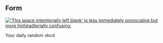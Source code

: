 ## Form
[!['This space intentionally left blank' is less immediately provocative but more Hofstadterially confusing.](https://imgs.xkcd.com/comics/form.png)](https://xkcd.com/608/ "'This space intentionally left blank' is less immediately provocative but more Hofstadterially confusing.")

Your daily random xkcd

